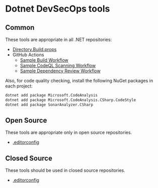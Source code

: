 # Dotnet DevSecOps tools

## Common

These tools are appropriate in all .NET repositories:

* [Directory.Build.props](common/Directory.Build.props)
* GitHub Actions
  * [Sample Build Workflow](common/sample-build-workflow.yml)
  * [Sample CodeQL Scanning Workflow](common/sample-codeql-workflow.yml)
  * [Sample Dependency Review Workflow](../common/sample-dependencies-workflow.ymik)

Also, for code quality checking, install the following NuGet packages in each
project:

```bash
dotnet add package Microsoft.CodeAnalysis
dotnet add package Microsoft.CodeAnalysis.CSharp.CodeStyle
dotnet add package SonarAnalyzer.CSharp
```

## Open Source

These tools are appropriate only in open source repositories.

* [.editorconfig](open/.editorconfig)

## Closed Source

These tools should be used in closed source repositories.

* [.editorconfig](closed/.editorconfig)
